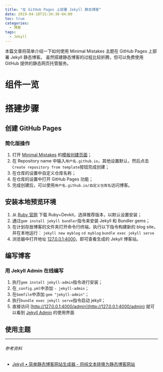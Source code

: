 ```yaml
---
title: "在 GitHub Pages 上部署 Jekyll 静态博客"
date: 2019-04-18T15:34:30-04:00
toc: true
categories:
  - 博客
tags:
  - Jekyll
---
```


本篇文章将简单介绍一下如何使用 Minimal Mistakes 主题在 GitHub Pages 上部署 Jekyll 静态博客。 虽然搭建静态博客的过程比较折腾，但可以免费使用 GitHub 提供的静态网页托管服务。

# 组件一览

# 搭建步骤
## 创建 GitHub Pages
### 简化版操作
1. 打开 [Minimal Mistakes](https://github.com/mmistakes/minimal-mistakes) 的[模板创建页面](https://link.zhihu.com/?target=https%3A//github.com/mmistakes/mm-github-pages-starter/generate)；
2. 在 Repository name 中输入`用户名.github.io`，其他设置默认，然后点击`Create repository from template`按钮完成创建；
3. 在仓库的设置中自定义仓库名称；
4. 在仓库的设置中打开 GitHub Pages 功能；
5. 完成创建后，可以使用`用户名.github.io/自定义仓库名`访问博客。

## 安装本地预览环境
1. 从 [Ruby 官网](https://rubyinstaller.org/downloads) 下载 Ruby+Devkit，选择推荐版本，以默认设置安装；
2. 通过`gem install jekyll bundler`指令来安装 Jekyll 和 Bundler gems；
3. 在计划存放博客的文件夹打开命令行终端，执行以下指令构建新的 blog site，并在本地运行：
`jekyll new myblog`
`cd myblog`
`bundle exec jekyll serve`
4. 浏览器中打开地址 [127.0.0.1:4000](127.0.0.1:4000)，即可查看生成的 Jekyll 博客站。

## 编写博客
### 用 Jekyll Admin 在线编写
1. 执行`gem install jekyll-admin`指令进行安装；
2. 在`_config.yml`中添加 `- jekyll-admin`；
3. 在`Gemfile`中添加 `gem "jekyll-admin"`；
4. 执行`bundle exec jekyll serve`指令启动 jekyll；
5. 直接访问 [http://127.0.0.1:4000/admin](http://127.0.0.1:4000/admin) 就可以看到 [Jekyll Admin](https://jekyll.github.io/jekyll-admin) 的使用界面

## 使用主题

---


###### 参考资料
- [Jekyll • 简单静态博客网站生成器 - 将纯文本转换为静态博客网站](https://jekyllcn.com)